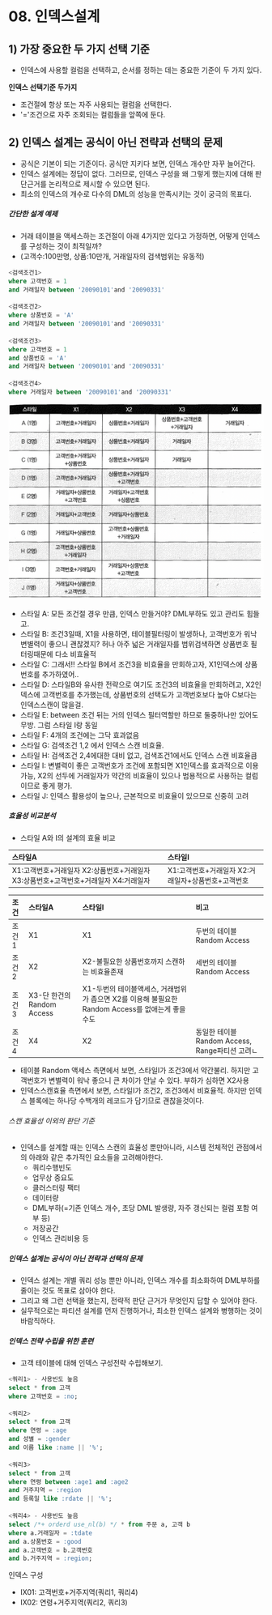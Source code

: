 # 08. 인덱스설계



## 1) 가장 중요한 두 가지 선택 기준

- 인덱스에 사용할 컬럼을 선택하고, 순서를 정하는 데는 중요한 기준이 두 가지 있다.



**인덱스 선택기준 두가지**

- 조건절에 항상 또는 자주 사용되는 컬럼을 선택한다.
- '='조건으로 자주 조회되는 컬럼들을 앞쪽에 둔다.



## 2) 인덱스 설계는 공식이 아닌 전략과 선택의 문제

- 공식은 기본이 되는 기준이다. 공식만 지키다 보면, 인덱스 개수만 자꾸 늘어간다.
- 인덱스 설계에는 정답이 없다. 그러므로, 인덱스 구성을 왜 그렇게 했는지에 대해 판단근거를 논리적으로 제시할 수 있으면 된다.
- 최소의 인덱스의 개수로 다수의 DML의 성능을 만족시키는 것이 궁극의 목표다.



##### 간단한 설계 예제

- 거래 테이블을 액세스하는 조건절이 아래 4가지만 있다고 가정하면, 어떻게 인덱스를 구성하는 것이 최적일까?
- (고객수:100만명, 상품:10만개, 거래일자의 검색범위는 유동적)

```sql
<검색조건1>
where 고객번호 = 1
and 거래일자 between '20090101'and '20090331'

<검색조건2>
where 상품번호 = 'A'
and 거래일자 between '20090101'and '20090331'

<검색조건3>
where 고객번호 = 1
and 상품번호 = 'A'
and 거래일자 between '20090101'and '20090331'

<검색조건4>
where 거래일자 between '20090101'and '20090331'
```



![스크린샷 2024-04-08 오전 9.54.06](../../img/104.png)



- 스타일 A: 모든 조건절 경우 만큼, 인덱스 만들거야? DML부하도 있고 관리도 힘들고.
- 스타일 B: 조건3일때, X1을 사용하면, 테이블필터링이 발생하나, 고객번호가 워낙 변별력이 좋으니 괜찮겠지? 허나 아주 넓은 거래일자를 범위검색하면 상품번호 필터링때문에 다소 비효율적
- 스타일 C: 그래서\!\! 스타일 B에서 조건3을 비효율을 만회하고자, X1인덱스에 상품번호를 추가하였어..
- 스타일 D: 스타일B와 유사한 전략으로 여기도 조건3의 비효율을 만회하려고, X2인덱스에 고객번호를 추가했는데, 상품번호의 선택도가 고객번호보다 높아 C보다는 인덱스스캔이 많을걸.
- 스타일 E: between 조건 뒤는 거의 인덱스 필터역할만 하므로 둘중하나만 있어도 무방. 그럼 스타일 I랑 동일
- 스타일 F: 4개의 조건에는 그닥 효과없음
- 스타일 G: 검색조건 1,2 에서 인덱스 스캔 비효율.
- 스타일 H: 검색조건 2,4에대한 대비 없고, 검색조건1에서도 인덱스 스캔 비효율큼
- 스타일 I: 변별력이 좋은 고객번호가 조건에 포함되면 X1인덱스를 효과적으로 이용가능, X2의 선두에 거래일자가 약간의 비효율이 있으나 범용적으로 사용하는 컬럼이므로 좋게 평가.
- 스타일 J: 인덱스 활용성이 높으나, 근본적으로 비효율이 있으므로 신중히 고려



##### 효율성 비교분석

- 스타일 A와 I의 설계의 효율 비교

| 스타일A                                                      | 스타일I                                             |
| :----------------------------------------------------------- | :-------------------------------------------------- |
| X1:고객번호+거래일자  X2:상품번호+거래일자  X3:상품번호+고객번호+거래일자  X4:거래일자 | X1:고객번호+거래일자  X2:거래일자+상품번호+고객번호 |



| 조건  | 스타일A                    | 스타일I                                                      | 비고                                            |
| :---- | :------------------------- | :----------------------------------------------------------- | :---------------------------------------------- |
| 조건1 | X1                         | X1                                                           | 두번의 테이블 Random Access                     |
| 조건2 | X2                         | X2-불필요한 상품번호까지 스캔하는 비효율존재                 | 세번의 테이블 Random Access                     |
| 조건3 | X3-단 한건의 Random Access | X1-두번의 테이블액세스, 거래범위가 좁으면 X2를 이용해 불필요한 Random Access를 없애는게 좋을수도 |                                                 |
| 조건4 | X4                         | X2                                                           | 동일한 테이블 Random Access, Range파티션 고려ㄴ |

- 테이블 Random 액세스 측면에서 보면, 스타일I가 조건3에서 약간불리. 하지만 고객번호가 변별력이 워낙 좋으니 큰 차이가 안날 수 있다. 부하가 심하면 X2사용
- 인덱스스캔효율 측면에서 보면, 스타일I가 조건2, 조건3에서 비효율적. 하지만 인덱스 블록에는 하나당 수백개의 레코드가 담기므로 괜찮을것이다.



###### 스캔 효율성 이외의 판단 기준

- 인덱스를 설계할 때는 인덱스 스캔의 효율성 뿐만아니라, 시스템 전체적인 관점에서의 아래와 같은 추가적인 요소들을 고려해야한다.
  - 쿼리수행빈도
  - 업무상 중요도
  - 클러스터링 팩터
  - 데이터량
  - DML부하(=기존 인덱스 개수, 초당 DML 발생량, 자주 갱신되는 컬럼 포함 여부 등)
  - 저장공간
  - 인덱스 관리비용 등



##### 인덱스 설계는 공식이 아닌 전략과 선택의 문제

- 인덱스 설계는 개별 쿼리 성능 뿐만 아니라, 인덱스 개수를 최소화하여 DML부하를 줄이는 것도 목표로 삼아야 한다.
- 그리고 왜 그런 선택을 했는지, 전략적 판단 근거가 무엇인지 답할 수 있어야 한다.
- 실무적으로는 파티션 설계를 먼저 진행하거나, 최소한 인덱스 설계와 병행하는 것이 바람직하다.



##### 인덱스 전략 수립을 위한 훈련

- 고객 테이블에 대해 인덱스 구성전략 수립해보기.

```sql
<쿼리1> - 사용빈도 높음
select * from 고객
where 고객번호 = :no;

<쿼리2>
select * from 고객
where 연령 = :age
and 성별 = :gender
and 이름 like :name || '%';

<쿼리3>
select * from 고객
where 연령 between :age1 and :age2
and 거주지역 = :region
and 등록일 like :rdate || '%';

<쿼리4> - 사용빈도 높음
select /*+ orderd use_nl(b) */ * from 주문 a, 고객 b
where a.거래일자 = :tdate
and a.상품번호 = :good
and a.고객번호 = b.고객번호
and b.거주지역 = :region;
```

 인덱스 구성

- IX01: 고객번호+거주지역(쿼리1, 쿼리4)
- IX02: 연령+거주지역(쿼리2, 쿼리3)